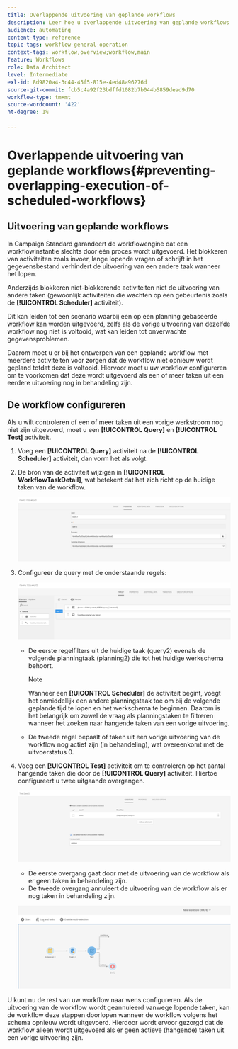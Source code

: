 ```yaml
---
title: Overlappende uitvoering van geplande workflows
description: Leer hoe u overlappende uitvoering van geplande workflows voorkomt.
audience: automating
content-type: reference
topic-tags: workflow-general-operation
context-tags: workflow,overview;workflow,main
feature: Workflows
role: Data Architect
level: Intermediate
exl-id: 8d9820a4-3c44-45f5-815e-4ed48a96276d
source-git-commit: fcb5c4a92f23bdffd1082b7b044b5859dead9d70
workflow-type: tm+mt
source-wordcount: '422'
ht-degree: 1%

---
```


# Overlappende uitvoering van geplande workflows{#preventing-overlapping-execution-of-scheduled-workflows}

## Uitvoering van geplande workflows

In Campaign Standard garandeert de workflowengine dat een workflowinstantie slechts door één proces wordt uitgevoerd. Het blokkeren van activiteiten zoals invoer, lange lopende vragen of schrijft in het gegevensbestand verhindert de uitvoering van een andere taak wanneer het lopen.

Anderzijds blokkeren niet-blokkerende activiteiten niet de uitvoering van andere taken (gewoonlijk activiteiten die wachten op een gebeurtenis zoals de **[!UICONTROL Scheduler]** activiteit).

Dit kan leiden tot een scenario waarbij een op een planning gebaseerde workflow kan worden uitgevoerd, zelfs als de vorige uitvoering van dezelfde workflow nog niet is voltooid, wat kan leiden tot onverwachte gegevensproblemen.

Daarom moet u er bij het ontwerpen van een geplande workflow met meerdere activiteiten voor zorgen dat de workflow niet opnieuw wordt gepland totdat deze is voltooid. Hiervoor moet u uw workflow configureren om te voorkomen dat deze wordt uitgevoerd als een of meer taken uit een eerdere uitvoering nog in behandeling zijn.

## De workflow configureren

Als u wilt controleren of een of meer taken uit een vorige werkstroom nog niet zijn uitgevoerd, moet u een **[!UICONTROL Query]** en **[!UICONTROL Test]** activiteit.

1. Voeg een **[!UICONTROL Query]** activiteit na de **[!UICONTROL Scheduler]** activiteit, dan vorm het als volgt.

1. De bron van de activiteit wijzigen in **[!UICONTROL WorkflowTaskDetail]**, wat betekent dat het zich richt op de huidige taken van de workflow.

   ![](assets/scheduled-wkf-resource.png)

1. Configureer de query met de onderstaande regels:

   ![](assets/scheduled-wkf-query.png)

   * De eerste regelfilters uit de huidige taak (query2) evenals de volgende planningtaak (planning2) die tot het huidige werkschema behoort.

     >[!NOTE]
     >
     >Wanneer een **[!UICONTROL Scheduler]** de activiteit begint, voegt het onmiddellijk een andere planningstaak toe om bij de volgende geplande tijd te lopen en het werkschema te beginnen. Daarom is het belangrijk om zowel de vraag als planningstaken te filtreren wanneer het zoeken naar hangende taken van een vorige uitvoering.

   * De tweede regel bepaalt of taken uit een vorige uitvoering van de workflow nog actief zijn (in behandeling), wat overeenkomt met de uitvoerstatus 0.

1. Voeg een **[!UICONTROL Test]** activiteit om te controleren op het aantal hangende taken die door de **[!UICONTROL Query]** activiteit. Hiertoe configureert u twee uitgaande overgangen.

   ![](assets/scheduled-wkf-test.png)

   * De eerste overgang gaat door met de uitvoering van de workflow als er geen taken in behandeling zijn.
   * De tweede overgang annuleert de uitvoering van de workflow als er nog taken in behandeling zijn.

   ![](assets/scheduled-wkf-workflow.png)

U kunt nu de rest van uw workflow naar wens configureren. Als de uitvoering van de workflow wordt geannuleerd vanwege lopende taken, kan de workflow deze stappen doorlopen wanneer de workflow volgens het schema opnieuw wordt uitgevoerd. Hierdoor wordt ervoor gezorgd dat de workflow alleen wordt uitgevoerd als er geen actieve (hangende) taken uit een vorige uitvoering zijn.
